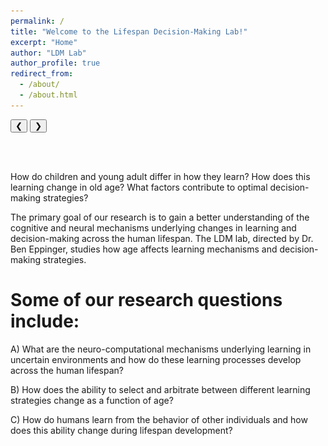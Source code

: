 ```yaml
---
permalink: /
title: "Welcome to the Lifespan Decision-Making Lab!"
excerpt: "Home"
author: "LDM Lab"
author_profile: true
redirect_from: 
  - /about/
  - /about.html
---
```

<html>
<title>W3.CSS</title>
<meta name="viewport" content="width=device-width, initial-scale=1">
<link rel="stylesheet" href="https://www.w3schools.com/w3css/4/w3.css">
<style>
.mySlides {display:none;}
</style>
<body>

<div class="w3-content w3-display-container">
  <img class="mySlides" src="images/campus.jpg" style="width:100%">
  <img class="mySlides" src="images/cass-alexa-labfair.png">
  <img class="mySlides" src="images/crdh_win.jpg">
  <img class="mySlides" src="images/foo-bar-identity.jpg">

  <button class="w3-button w3-black w3-display-left" onclick="plusDivs(-1)">&#10094;</button>
  <button class="w3-button w3-black w3-display-right" onclick="plusDivs(1)">&#10095;</button>
</div>

<script>
var slideIndex = 1;
showDivs(slideIndex);

function plusDivs(n) {
  showDivs(slideIndex += n);
}

function showDivs(n) {
  var i;
  var x = document.getElementsByClassName("mySlides");
  if (n > x.length) {slideIndex = 1}
  if (n < 1) {slideIndex = x.length}
  for (i = 0; i < x.length; i++) {
    x[i].style.display = "none";  
  }
  x[slideIndex-1].style.display = "block";  
}
</script>

</body>
</html>
<br><br>

How do children and young adult differ in how they learn? How does this learning change in old age? What factors contribute to optimal decision-making strategies? 

The primary goal of our research is to gain a better understanding of the cognitive and neural mechanisms underlying changes in learning and decision-making across the human lifespan. The LDM lab, directed by Dr. Ben Eppinger, studies how age affects learning mechanisms and decision-making strategies. 


Some of our research questions include:
======
A) What are the neuro-computational mechanisms underlying learning in uncertain environments and how do these learning processes develop across the human lifespan?

B) How does the ability to select and arbitrate between different learning strategies change as a function of age? 

C) How do humans learn from the behavior of other individuals and how does this ability change during lifespan development? 
